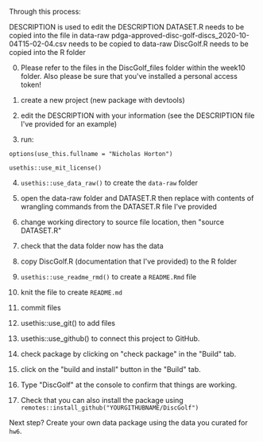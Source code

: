 Through this process:

DESCRIPTION is used to edit the DESCRIPTION
DATASET.R needs to be copied into the file in data-raw 
pdga-approved-disc-golf-discs_2020-10-04T15-02-04.csv needs to be copied to data-raw
DiscGolf.R needs to be copied into the R folder

0. Please refer to the files in the DiscGolf_files folder within the week10 folder.  Also please be sure that you've installed a personal access token!

1. create a new project (new package with devtools)

2. edit the DESCRIPTION with your information (see the DESCRIPTION file I've provided for an example)

3. run:

  `options(use_this.fullname = "Nicholas Horton")`

  `usethis::use_mit_license()`

4. `usethis::use_data_raw()` to create the `data-raw` folder

5. open the data-raw folder and DATASET.R then replace with contents of wrangling commands from the DATASET.R file I've provided

6. change working directory to source file location, then "source DATASET.R"

7. check that the data folder now has the data

8. copy DiscGolf.R (documentation that I've provided) to the R folder

9. `usethis::use_readme_rmd()` to create a `README.Rmd` file

10. knit the file to create `README.md`

11. commit files

12. usethis::use_git() to add files

13. usethis::use_github() to connect this project to GitHub.

14. check package by clicking on "check package" in the "Build" tab.

15. click on the "build and install" button in the "Build" tab.

16. Type "DiscGolf" at the console to confirm that things are working.

17. Check that you can also install the package using `remotes::install_github("YOURGITHUBNAME/DiscGolf")`


Next step?  Create your own data package using the data you curated for `hw6`.

